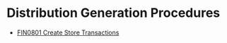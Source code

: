 # Distribution Generation Procedures 

-  [FIN0801 Create Store Transactions](https://github.com/ErpNetDocs/tech/blob/master/modules/financials/cost-accounting/distribution-generation-procedures/fin0801-create-store-transactions.md)

